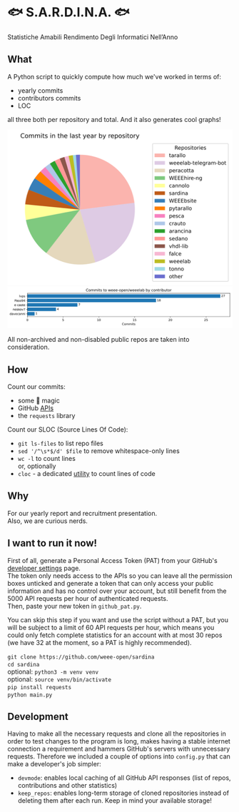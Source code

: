 # 🐟 S.A.R.D.I.N.A. 🐟
Statistiche Amabili Rendimento Degli Informatici Nell’Anno

## What

A Python script to quickly compute how much we've worked in terms of:
- yearly commits
- contributors commits
- LOC  

all three both per repository and total. And it also generates cool graphs!

![Pie chart example](./docs/pie.svg)
![Bar chart example](./docs/bar.svg)

All non-archived and non-disabled public repos are taken into consideration.

## How

Count our commits:
- some 🐍 magic
- GitHub [APIs](https://docs.github.com/en/free-pro-team@latest/rest/reference/repos#statistics)
- the `requests` library

Count our SLOC (Source Lines Of Code): 
- `git ls-files` to list repo files
- `sed '/^\s*$/d' $file` to remove whitespace-only lines
- `wc -l` to count lines  
or, optionally
- `cloc` - a dedicated [utility](https://github.com/AlDanial/cloc) to count lines of code

## Why

For our yearly report and recruitment presentation.  
Also, we are curious nerds.

## I want to run it now!

First of all, generate a Personal Access Token (PAT) from your GitHub's [developer settings](https://github.com/settings/tokens) page.  
The token only needs access to the APIs so you can leave all the permission boxes unticked and generate a token that can only access your public information and has no control over your account, but still benefit from the 5000 API requests per hour of authenticated requests.  
Then, paste your new token in `github_pat.py`.

You can skip this step if you want and use the script without a PAT, but you will be subject to a limit of 60 API requests per hour, which means you could only fetch complete statistics for an account with at most 30 repos (we have 32 at the moment, so a PAT is highly recommended).

`git clone https://github.com/weee-open/sardina`  
`cd sardina`  
optional: `python3 -m venv venv`  
optional: `source venv/bin/activate`  
`pip install requests`  
`python main.py`

## Development

Having to make all the necessary requests and clone all the repositories in order to test changes to the program is long, makes having a stable internet connection a requirement and hammers GitHub's servers with unnecessary requests. Therefore we included a couple of options into `config.py` that can make a developer's job simpler:

* `devmode`: enables local caching of all GitHub API responses (list of repos, contributions and other statistics)
* `keep_repos`: enables long-term storage of cloned repositories instead of deleting them after each run. Keep in mind your available storage!
